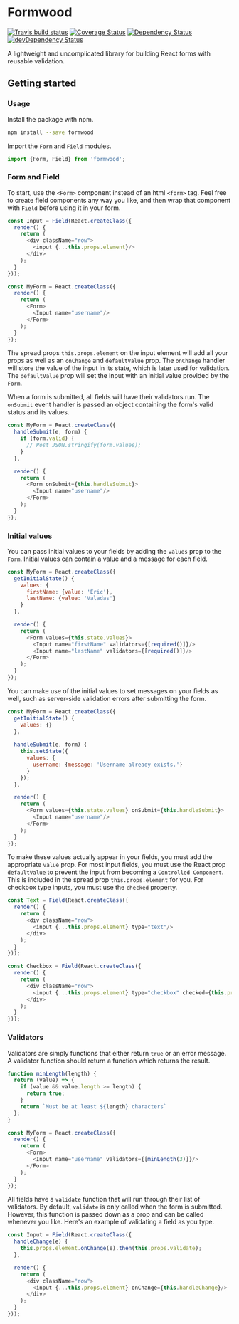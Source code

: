 # Formwood
[![Travis build status](http://img.shields.io/travis/ericvaladas/formwood.svg)](https://travis-ci.org/ericvaladas/formwood)
[![Coverage Status](https://coveralls.io/repos/github/ericvaladas/formwood/badge.svg)](https://coveralls.io/github/ericvaladas/formwood)
[![Dependency Status](https://david-dm.org/ericvaladas/formwood.svg)](https://david-dm.org/jmeas/i18n-list-generator.js)
[![devDependency Status](https://david-dm.org/ericvaladas/formwood/dev-status.svg)](https://david-dm.org/ericvaladas/formwood#info=devDependencies)

A lightweight and uncomplicated library for building React forms with reusable validation.

## Getting started

### Usage
Install the package with npm.
```sh
npm install --save formwood
```

Import the `Form` and `Field` modules.
```js
import {Form, Field} from 'formwood';
```

### Form and Field
To start, use the `<Form>` component instead of an html `<form>` tag. Feel free to create field components any way you like, and then wrap that component with `Field` before using it in your form.
```js
const Input = Field(React.createClass({
  render() {
    return (
      <div className="row">
        <input {...this.props.element}/>
      </div>
    );
  }
}));

const MyForm = React.createClass({
  render() {
    return (
      <Form>
        <Input name="username"/>
      </Form>
    );
  }
});
```
The spread props `this.props.element` on the input element will add all your props as well as an `onChange` and `defaultValue` prop. The `onChange` handler will store the value of the input in its state, which is later used for validation. The `defaultValue` prop will set the input with an initial value provided by the `Form`.

When a form is submitted, all fields will have their validators run. The `onSubmit` event handler is passed an object containing the form's valid status and its values.
```js
const MyForm = React.createClass({
  handleSubmit(e, form) {
    if (form.valid) {
      // Post JSON.stringify(form.values);
    }
  },

  render() {
    return (
      <Form onSubmit={this.handleSubmit}>
        <Input name="username"/>
      </Form>
    );
  }
});
```

### Initial values
You can pass initial values to your fields by adding the `values` prop to the `Form`. Initial values can contain a value and a message for each field.
```js
const MyForm = React.createClass({
  getInitialState() {
    values: {
      firstName: {value: 'Eric'},
      lastName: {value: 'Valadas'}
    }
  },

  render() {
    return (
      <Form values={this.state.values}>
        <Input name="firstName" validators={[required()]}/>
        <Input name="lastName" validators={[required()]}/>
      </Form>
    );
  }
});
```

You can make use of the initial values to set messages on your fields as well, such as server-side validation errors after submitting the form.
```js
const MyForm = React.createClass({
  getInitialState() {
    values: {}
  },
  
  handleSubmit(e, form) {
    this.setState({
      values: {
        username: {message: 'Username already exists.'}
      }
    });
  },

  render() {
    return (
      <Form values={this.state.values} onSubmit={this.handleSubmit}>
        <Input name="username"/>
      </Form>
    );
  }
});
```


To make these values actually appear in your fields, you must add the appropriate `value` prop. For most input fields, you must use the React prop `defaultValue` to prevent the input from becoming a `Controlled Component`. This is included in the spread prop `this.props.element` for you. For checkbox type inputs, you must use the `checked` property.
```js
const Text = Field(React.createClass({
  render() {
    return (
      <div className="row">
        <input {...this.props.element} type="text"/>
      </div>
    );
  }
}));

const Checkbox = Field(React.createClass({
  render() {
    return (
      <div className="row">
        <input {...this.props.element} type="checkbox" checked={this.props.value}/>
      </div>
    );
  }
}));
```

### Validators
Validators are simply functions that either return `true` or an error message. A validator function should return a function which returns the result.
```js
function minLength(length) {
  return (value) => {
    if (value && value.length >= length) {
      return true;
    }
    return `Must be at least ${length} characters`
  };
}

const MyForm = React.createClass({
  render() {
    return (
      <Form>
        <Input name="username" validators={[minLength(3)]}/>
      </Form>
    );
  }
});
```

All fields have a `validate` function that will run through their list of validators. By default, `validate` is only called when the form is submitted. However, this function is passed down as a prop and can be called whenever you like. Here's an example of validating a field as you type.
```js
const Input = Field(React.createClass({
  handleChange(e) {
    this.props.element.onChange(e).then(this.props.validate);
  },

  render() {
    return (
      <div className="row">
        <input {...this.props.element} onChange={this.handleChange}/>
      </div>
    );
  }
}));
```

